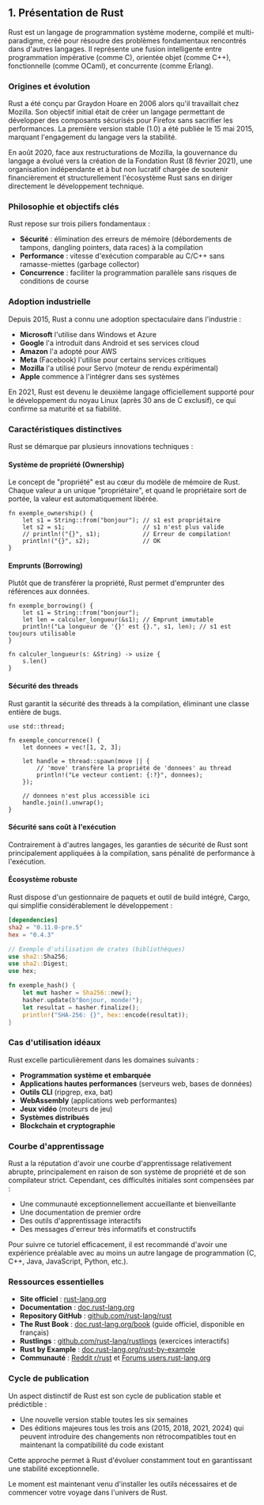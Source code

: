 ## 1\. Présentation de Rust

Rust est un langage de programmation système moderne, compilé et multi-paradigme, créé pour résoudre des problèmes fondamentaux rencontrés dans d'autres langages. Il représente une fusion intelligente entre programmation impérative (comme C), orientée objet (comme C++), fonctionnelle (comme OCaml), et concurrente (comme Erlang).

### Origines et évolution

Rust a été conçu par Graydon Hoare en 2006 alors qu'il travaillait chez Mozilla. Son objectif initial était de créer un langage permettant de développer des composants sécurisés pour Firefox sans sacrifier les performances. La première version stable (1.0) a été publiée le 15 mai 2015, marquant l'engagement du langage vers la stabilité.

En août 2020, face aux restructurations de Mozilla, la gouvernance du langage a évolué vers la création de la Fondation Rust (8 février 2021), une organisation indépendante et à but non lucratif chargée de soutenir financièrement et structurellement l'écosystème Rust sans en diriger directement le développement technique.

### Philosophie et objectifs clés

Rust repose sur trois piliers fondamentaux :

- **Sécurité** : élimination des erreurs de mémoire (débordements de tampons, dangling pointers, data races) à la compilation
- **Performance** : vitesse d'exécution comparable au C/C++ sans ramasse-miettes (garbage collector)
- **Concurrence** : faciliter la programmation parallèle sans risques de conditions de course

### Adoption industrielle

Depuis 2015, Rust a connu une adoption spectaculaire dans l'industrie :

- **Microsoft** l'utilise dans Windows et Azure
- **Google** l'a introduit dans Android et ses services cloud
- **Amazon** l'a adopté pour AWS
- **Meta** (Facebook) l'utilise pour certains services critiques
- **Mozilla** l'a utilisé pour Servo (moteur de rendu expérimental)
- **Apple** commence à l'intégrer dans ses systèmes

En 2021, Rust est devenu le deuxième langage officiellement supporté pour le développement du noyau Linux (après 30 ans de C exclusif), ce qui confirme sa maturité et sa fiabilité.

### Caractéristiques distinctives

Rust se démarque par plusieurs innovations techniques :

#### Système de propriété (Ownership)

Le concept de "propriété" est au cœur du modèle de mémoire de Rust. Chaque valeur a un unique "propriétaire", et quand le propriétaire sort de portée, la valeur est automatiquement libérée.

```
fn exemple_ownership() {
    let s1 = String::from("bonjour"); // s1 est propriétaire
    let s2 = s1;                      // s1 n'est plus valide
    // println!("{}", s1);            // Erreur de compilation!
    println!("{}", s2);               // OK
}
```

#### Emprunts (Borrowing)

Plutôt que de transférer la propriété, Rust permet d'emprunter des références aux données.

```
fn exemple_borrowing() {
    let s1 = String::from("bonjour");
    let len = calculer_longueur(&s1); // Emprunt immutable
    println!("La longueur de '{}' est {}.", s1, len); // s1 est toujours utilisable
}

fn calculer_longueur(s: &String) -> usize {
    s.len()
}
```

#### Sécurité des threads

Rust garantit la sécurité des threads à la compilation, éliminant une classe entière de bugs.

```
use std::thread;

fn exemple_concurrence() {
    let donnees = vec![1, 2, 3];

    let handle = thread::spawn(move || {
        // 'move' transfère la propriété de 'donnees' au thread
        println!("Le vecteur contient: {:?}", donnees);
    });

    // donnees n'est plus accessible ici
    handle.join().unwrap();
}
```

#### Sécurité sans coût à l'exécution

Contrairement à d'autres langages, les garanties de sécurité de Rust sont principalement appliquées à la compilation, sans pénalité de performance à l'exécution.

#### Écosystème robuste

Rust dispose d'un gestionnaire de paquets et outil de build intégré, Cargo, qui simplifie considérablement le développement :

``` toml
[dependencies]
sha2 = "0.11.0-pre.5"
hex = "0.4.3"

```

``` rust
// Exemple d'utilisation de crates (bibliothèques)
use sha2::Sha256;
use sha2::Digest;
use hex;

fn exemple_hash() {
    let mut hasher = Sha256::new();
    hasher.update(b"Bonjour, monde!");
    let resultat = hasher.finalize();
    println!("SHA-256: {}", hex::encode(resultat));
}
```

### Cas d'utilisation idéaux

Rust excelle particulièrement dans les domaines suivants :

- **Programmation système et embarquée**
- **Applications hautes performances** (serveurs web, bases de données)
- **Outils CLI** (ripgrep, exa, bat)
- **WebAssembly** (applications web performantes)
- **Jeux vidéo** (moteurs de jeu)
- **Systèmes distribués**
- **Blockchain et cryptographie**

### Courbe d'apprentissage

Rust a la réputation d'avoir une courbe d'apprentissage relativement abrupte, principalement en raison de son système de propriété et de son compilateur strict. Cependant, ces difficultés initiales sont compensées par :

- Une communauté exceptionnellement accueillante et bienveillante
- Une documentation de premier ordre
- Des outils d'apprentissage interactifs
- Des messages d'erreur très informatifs et constructifs

Pour suivre ce tutoriel efficacement, il est recommandé d'avoir une expérience préalable avec au moins un autre langage de programmation (C, C++, Java, JavaScript, Python, etc.).

### Ressources essentielles

- **Site officiel** : [rust-lang.org](https://www.rust-lang.org)
- **Documentation** : [doc.rust-lang.org](https://doc.rust-lang.org)
- **Repository GitHub** : [github.com/rust-lang/rust](https://github.com/rust-lang/rust)
- **The Rust Book** : [doc.rust-lang.org/book](https://doc.rust-lang.org/book/) (guide officiel, disponible en français)
- **Rustlings** : [github.com/rust-lang/rustlings](https://github.com/rust-lang/rustlings) (exercices interactifs)
- **Rust by Example** : [doc.rust-lang.org/rust-by-example](https://doc.rust-lang.org/rust-by-example/)
- **Communauté** : [Reddit r/rust](https://www.reddit.com/r/rust/) et [Forums users.rust-lang.org](https://users.rust-lang.org/)

### Cycle de publication

Un aspect distinctif de Rust est son cycle de publication stable et prédictible :

- Une nouvelle version stable toutes les six semaines
- Des éditions majeures tous les trois ans (2015, 2018, 2021, 2024) qui peuvent introduire des changements non rétrocompatibles tout en maintenant la compatibilité du code existant

Cette approche permet à Rust d'évoluer constamment tout en garantissant une stabilité exceptionnelle.

Le moment est maintenant venu d'installer les outils nécessaires et de commencer votre voyage dans l'univers de Rust.
